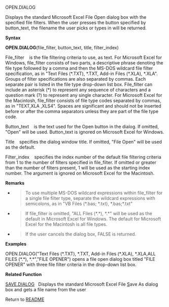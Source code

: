 OPEN.DIALOG

Displays the standard Microsoft Excel File Open dialog box with the
specified file filters. When the user presses the button specified by
button\_text, the filename the user picks or types in will be returned.

**Syntax**

**OPEN.DIALOG**(file\_filter, button\_text, title, filter\_index)

File\_filter&nbsp;&nbsp;&nbsp;&nbsp;is the file filtering criteria to
use, as text. For Microsoft Excel for Windows, file\_filter consists of
two parts, a descriptive phrase denoting the file type followed by a
comma and then the MS-DOS wildcard file filter specification, as in
"Text Files (\*.TXT), \*.TXT, Add-in Files (\*.XLA), \*.XLA". Groups of
filter specifications are also separated by commas. Each separate pair
is listed in the file type drop-down list box. File\_filter can include
an asterisk (\*) to represent any sequence of characters and a question
mark (?) to represent any single character. For Microsoft Excel for the
Macintosh, file\_filter consists of file type codes separated by commas,
as in "TEXT,XLA ,XLS4". Spaces are significant and should not be
inserted before or after the comma separators unless they are part of
the file type code.

Button\_text&nbsp;&nbsp;&nbsp;&nbsp;is the text used for the Open button
in the dialog. If omitted, "Open" will be used. Button\_text is ignored
on Microsoft Excel for Windows.

Title&nbsp;&nbsp;&nbsp;&nbsp;specifies the dialog window title. If
omitted, "File Open" will be used as the default.

Filter\_index&nbsp;&nbsp;&nbsp;&nbsp;specifies the index number of the
default file filtering criteria from 1 to the number of filters
specified in file\_filter. If omitted or greater than the number of
filters present, 1 will be used as the starting index number. The
argument is ignored on Microsoft Excel for the Macintosh.

**Remarks**

  - > To use multiple MS-DOS wildcard expressions within file\_filter
    > for a single file filter type, separate the wildcard expressions
    > with semicolons, as in "VB Files (\*.bas; \*.txt), \*.bas;\*.txt"

  - > If file\_filter is omitted, "ALL Files (\*.\*), \*.\*" will be
    > used as the default in Microsoft Excel for Windows. The default
    > for Microsoft Excel for the Macintosh is all file types.

  - > If the user cancels the dialog box, FALSE is returned.

**Examples**

OPEN.DIALOG("Text Files (\*.TXT), \*.TXT, Add-in Files (\*.XLA),
\*.XLA,ALL FILES (\*.\*), \*.\*","FILE OPENER") opens a file open dialog
box titled "FILE OPENER" with three file filter criteria in the
drop-down list box.

**Related Function**

[SAVE.DIALOG](SAVE.DIALOG.md)&nbsp;&nbsp;&nbsp;Displays the standard Microsoft Excel File
[S](S.md)ave As dialog box and gets a file name from the user



Return to [README](README.md)

